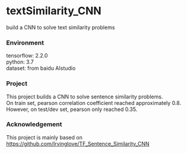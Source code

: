 # textSimilarity_CNN
build a CNN to solve text similarity problems

### Environment
tensorflow: 2.2.0<br>
python: 3.7<br>
dataset: from baidu AIstudio

### Project
This project builds a CNN to solve sentence similarity problems.<br>
On train set, pearson correlation coefficient reached approximately 0.8.<br>
However, on test/dev set, pearson only reached 0.35.


### Acknowledgement
This project is mainly based on <https://github.com/Irvinglove/TF_Sentence_Similarity_CNN>



